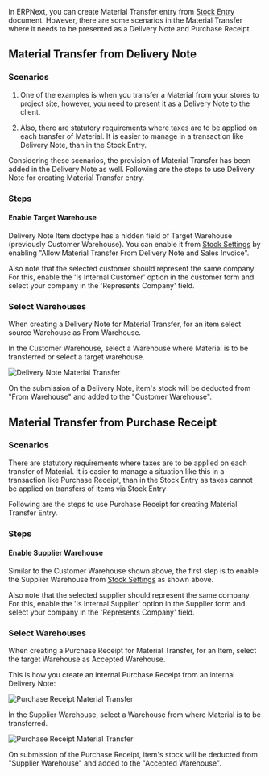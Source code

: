 In ERPNext, you can create Material Transfer entry from [Stock Entry](https://docs.erpnext.com/docs/v13/user/manual/en/stock/stock-entry.html) document. However, there are some scenarios in the Material Transfer where it needs to be presented as a Delivery Note and Purchase Receipt.

## Material Transfer from Delivery Note

### Scenarios

1.  One of the examples is when you transfer a Material from your stores to project site, however, you need to present it as a Delivery Note to the client.
    
2.  Also, there are statutory requirements where taxes are to be applied on each transfer of Material. It is easier to manage in a transaction like Delivery Note, than in the Stock Entry.
    

Considering these scenarios, the provision of Material Transfer has been added in the Delivery Note as well. Following are the steps to use Delivery Note for creating Material Transfer entry.

### Steps

#### Enable Target Warehouse

Delivery Note Item doctype has a hidden field of Target Warehouse (previously Customer Warehouse). You can enable it from [Stock Settings](https://docs.erpnext.com/docs/v13/user/manual/en/stock/stock-settings) by enabling "Allow Material Transfer From Delivery Note and Sales Invoice".

Also note that the selected customer should represent the same company. For this, enable the 'Is Internal Customer' option in the customer form and select your company in the 'Represents Company' field.

### Select Warehouses

When creating a Delivery Note for Material Transfer, for an item select source Warehouse as From Warehouse.

In the Customer Warehouse, select a Warehouse where Material is to be transferred or select a target warehouse.

![Delivery Note Material Transfer](https://docs.erpnext.com/files/customer-warehouse-2.png)

On the submission of a Delivery Note, item's stock will be deducted from "From Warehouse" and added to the "Customer Warehouse".

## Material Transfer from Purchase Receipt

### Scenarios

There are statutory requirements where taxes are to be applied on each transfer of Material. It is easier to manage a situation like this in a transaction like Purchase Receipt, than in the Stock Entry as taxes cannot be applied on transfers of items via Stock Entry

Following are the steps to use Purchase Receipt for creating Material Transfer Entry.

### Steps

#### Enable Supplier Warehouse

Similar to the Customer Warehouse shown above, the first step is to enable the Supplier Warehouse from [Stock Settings](https://docs.erpnext.com/docs/v13/user/manual/en/stock/stock-settings) as shown above.

Also note that the selected supplier should represent the same company. For this, enable the 'Is Internal Supplier' option in the Supplier form and select your company in the 'Represents Company' field.

### Select Warehouses

When creating a Purchase Receipt for Material Transfer, for an Item, select the target Warehouse as Accepted Warehouse.

This is how you create an internal Purchase Receipt from an internal Delivery Note:

![Purchase Receipt Material Transfer](https://docs.erpnext.com/files/supplier-warehouse-1.png)

In the Supplier Warehouse, select a Warehouse from where Material is to be transferred.

![Purchase Receipt Material Transfer](https://docs.erpnext.com/files/supplier-warehouse.png)

On submission of the Purchase Receipt, item's stock will be deducted from "Supplier Warehouse" and added to the "Accepted Warehouse".